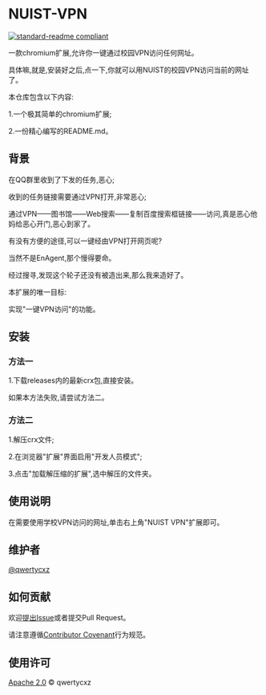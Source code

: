 # NUIST-VPN

[![standard-readme compliant](https://img.shields.io/badge/readme%20style-standard-brightgreen.svg?style=flat-square)](https://github.com/RichardLitt/standard-readme)

一款chromium扩展,允许你一键通过校园VPN访问任何网址。

具体嘛,就是,安装好之后,点一下,你就可以用NUIST的校园VPN访问当前的网址了。

本仓库包含以下内容:

1.一个极其简单的chromium扩展;

2.一份精心编写的README.md。

## 背景

在QQ群里收到了下发的任务,恶心;

收到的任务链接需要通过VPN打开,非常恶心;

通过VPN——图书馆——Web搜索——复制百度搜索框链接——访问,真是恶心他妈给恶心开门,恶心到家了。

有没有方便的途径,可以一键经由VPN打开网页呢?

当然不是EnAgent,那个慢得要命。

经过搜寻,发现这个轮子还没有被造出来,那么我来造好了。

本扩展的唯一目标:

  实现"一键VPN访问"的功能。

## 安装

### 方法一

1.下载releases内的最新crx包,直接安装。

如果本方法失败,请尝试方法二。

### 方法二

1.解压crx文件;

2.在浏览器"扩展"界面启用"开发人员模式";

3.点击"加载解压缩的扩展",选中解压的文件夹。

## 使用说明

在需要使用学校VPN访问的网址,单击右上角"NUIST VPN"扩展即可。

## 维护者

[@qwertycxz](https://github.com/qwertycxz)

## 如何贡献

欢迎[提出Issue](https://github.com/qwertycxz/NUIST-VPN/issues/new)或者提交Pull Request。

请注意遵循[Contributor Covenant](http://contributor-covenant.org/version/1/3/0/)行为规范。

## 使用许可

[Apache 2.0](LICENSE) © qwertycxz
